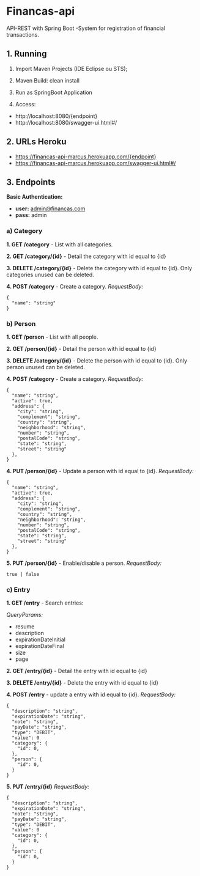 # Financas-api
API-REST with Spring Boot -System for registration of financial transactions.


## 1. Running

1. Import Maven Projects (IDE Eclipse ou STS);

2. Maven Build: clean install

3. Run as SpringBoot Application

4. Access:
* http://localhost:8080/{endpoint}
* http://localhost:8080/swagger-ui.html#/

## 2. URLs Heroku
* https://financas-api-marcus.herokuapp.com/{endpoint}
* https://financas-api-marcus.herokuapp.com/swagger-ui.html#/

## 3. Endpoints

**Basic Authentication:**
* **user:** admin@financas.com
* **pass:** admin

### a) Category
**1. GET /category** - List with all categories.

**2. GET /category/{id}** - Detail the category with id equal to {id}

**3. DELETE /category/{id}** - Delete the category with id equal to {id}. Only categories unused can be deleted.

**4. POST /category** - Create a category.
*RequestBody:*
```
{
  "name": "string"
}
```

### b) Person
**1. GET /person** - List with all people.

**2. GET /person/{id}** - Detail the person with id equal to {id}

**3. DELETE /category/{id}** - Delete the person with id equal to {id}. Only person unused can be deleted.

**4. POST /category** - Create a category.
*RequestBody:*
```
{
  "name": "string",
  "active": true,
  "address": {
    "city": "string",
    "complement": "string",
    "country": "string",
    "neighborhood": "string",
    "number": "string",
    "postalCode": "string",
    "state": "string",
    "street": "string"
  },
}
```
**4. PUT /person/{id}** - Update a person with id equal to {id}.
*RequestBody:*
```
{
  "name": "string",
  "active": true,
  "address": {
    "city": "string",
    "complement": "string",
    "country": "string",
    "neighborhood": "string",
    "number": "string",
    "postalCode": "string",
    "state": "string",
    "street": "string"
  },
}
```

**5. PUT /person/{id}** - Enable/disable a person.
*RequestBody:*
```
true | false
```

### c) Entry
**1. GET /entry** - Search entries:

*QueryParams:*
* resume
* description
* expirationDateInitial
* expirationDateFinal
* size
* page

**2. GET /entry/{id}** - Detail the entry with id equal to {id}

**3. DELETE /entry/{id}** - Delete the entry with id equal to {id}

**4. POST /entry** - update a entry with id equal to {id}.
*RequestBody:*
```
{
  "description": "string",
  "expirationDate": "string",
  "note": "string",
  "payDate": "string",
  "type": "DEBIT",
  "value": 0
  "category": {
    "id": 0,
  },
  "person": {
    "id": 0,
  }
}
```

**5. PUT /entry/{id}**
*RequestBody:*
```
{
  "description": "string",
  "expirationDate": "string",
  "note": "string",
  "payDate": "string",
  "type": "DEBIT",
  "value": 0
  "category": {
    "id": 0,
  },
  "person": {
    "id": 0,
  }
}
```

